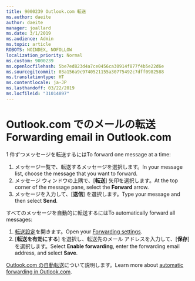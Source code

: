 ```yaml
---
title: 9000239 Outlook.com 転送
ms.author: daeite
author: daeite
manager: joallard
ms.date: 3/1/2019
ms.audience: Admin
ms.topic: article
ROBOTS: NOINDEX, NOFOLLOW
localization_priority: Normal
ms.custom: 9000239
ms.openlocfilehash: 5be7ed823d4a7ce0456ca30914f877f4b5e22d6e
ms.sourcegitcommit: 03a156a9c9740521155a30775492c7dff0982588
ms.translationtype: HT
ms.contentlocale: ja-JP
ms.lasthandoff: 03/22/2019
ms.locfileid: "31014897"
---
```

# <a name="forwarding-email-in-outlookcom"></a><span data-ttu-id="4a494-102">Outlook.com でのメールの転送</span><span class="sxs-lookup"><span data-stu-id="4a494-102">Forwarding email in Outlook.com</span></span>

<span data-ttu-id="4a494-103">1 件ずつメッセージを転送するには</span><span class="sxs-lookup"><span data-stu-id="4a494-103">To forward one message at a time:</span></span>

1. <span data-ttu-id="4a494-104">メッセージ一覧で、転送するメッセージを選択します。</span><span class="sxs-lookup"><span data-stu-id="4a494-104">In your message list, choose the message that you want to forward.</span></span>
2. <span data-ttu-id="4a494-105">メッセージ ウィンドウの上隅で、[**転送**] 矢印を選択します。</span><span class="sxs-lookup"><span data-stu-id="4a494-105">At the top corner of the message pane, select the **Forward** arrow.</span></span>
3. <span data-ttu-id="4a494-106">メッセージを入力して、[**送信**] を選択します。</span><span class="sxs-lookup"><span data-stu-id="4a494-106">Type your message and then select **Send**.</span></span>

<span data-ttu-id="4a494-107">すべてのメッセージを自動的に転送するには</span><span class="sxs-lookup"><span data-stu-id="4a494-107">To automatically forward all messages:</span></span>

1. <span data-ttu-id="4a494-108">[転送設定](https://outlook.live.com/mail/options/mail/forwarding/forwardingOption)を開きます。</span><span class="sxs-lookup"><span data-stu-id="4a494-108">Open your [Forwarding settings](https://outlook.live.com/mail/options/mail/forwarding/forwardingOption).</span></span>
2. <span data-ttu-id="4a494-109">[**転送を有効にする**] を選択し、転送先のメール アドレスを入力して、[**保存**] を選択します。</span><span class="sxs-lookup"><span data-stu-id="4a494-109">Select **Enable forwarding**, enter the forwarding email address, and select **Save**.</span></span>

<span data-ttu-id="4a494-110">[Outlook.com の自動転送](https://support.office.com/article/6246987c-6c8f-4144-b255-14fc07007dad)について説明します。</span><span class="sxs-lookup"><span data-stu-id="4a494-110">Learn more about [automatic forwarding in Outlook.com](https://support.office.com/article/6246987c-6c8f-4144-b255-14fc07007dad).</span></span>
